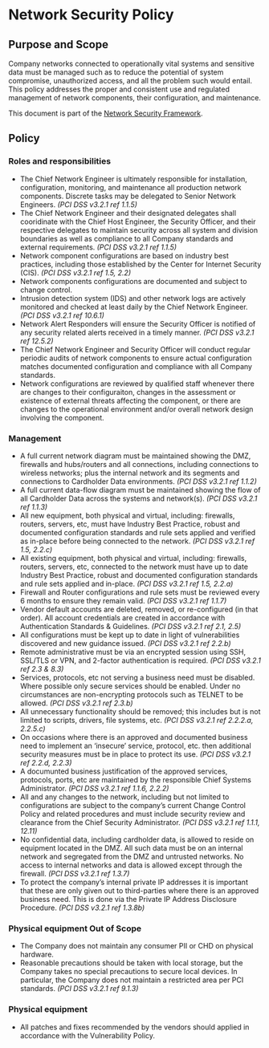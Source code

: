 # Network Security Policy

## Purpose and Scope

Company networks connected to operationally vital systems and sensitive data must be managed such as to reduce the potential of system compromise, unauthorized access, and all the problem such would entail. This policy addresses the proper and consistent use and regulated management of network components, their configuration, and maintenance.

This document is part of the [Network Security Framework](../Network%20Security%20Framework.md).

## Policy

### Roles and responsibilities

* <span id="9180BFCF-D1AC-483C-9C98-42E5BCE57612">The Chief Network Engineer is ultimately responsible for installation, configuration, monitoring, and maintenance all production network components. Discrete tasks may be delegated to Senior Network Engineers.</span> _(PCI DSS v3.2.1 ref 1.1.5)_
* <span id="EB665020-74E8-44F8-8326-EEA68BAFAE77">The Chief Network Engineer and their designated delegates shall cooridinate with the Chief Host Engineer, the Security Officer, and their respective delegates to maintain security across all system and division boundaries as well as compliance to all Company standards and external requirements.</span> _(PCI DSS v3.2.1 ref 1.1.5)_
* <span id="7787A486-C3C4-4A2C-B0BE-D70E4742EA1F">Network component configurations are based on industry best practices, including those established by the Center for Internet Security (CIS).</span> _(PCI DSS v3.2.1 ref 1.5, 2.2)_
* <span id="82951331-946D-464B-B492-4F82A697E5B2">Network components configurations are documented and subject to change control.</span>
* <span id="E2BF1EB4-EDFB-440A-B6BE-17AAF7E65871">Intrusion detection system (IDS) and other network logs are actively monitored and checked at least daily by the Chief Network Engineer.</span> _(PCI DSS v3.2.1 ref 10.6.1)_
* <span id="A4A57099-1F98-420F-98EB-DD6740954590">Network Alert Responders will ensure the Security Officer is notified of any security related alerts received in a timely manner.</span> _(PCI DSS v3.2.1 ref 12.5.2)_
* <span id="76CBA343-7A20-4B53-823D-B4C5CF764491">The Chief Network Engineer and Security Officer will conduct regular periodic audits of network components to ensure actual configuration matches documented configuration and compliance with all Company standards.</span>
* <span id="4D33E582-D03E-4316-9501-3ADB68F3BF1F">Network configurations are reviewed by qualified staff whenever there are changes to their configuraiton, changes in the assessment or existence of external threats affecting the component, or there are changes to the operational environment and/or overall network design involving the component.</span>

### Management

* <span id="4CB5546A-A59F-461F-A9B4-CFD8C0FBF350">A full current network diagram must be maintained showing the DMZ, firewalls and hubs/routers and all connections, including connections to wireless networks; plus the internal network and its segments and connections to Cardholder Data environments. </span> _(PCI DSS v3.2.1 ref 1.1.2)_
* <span id="BDF468C7-7B1D-4825-AD6A-CFDF441FBF8B">A full current data-flow diagram must be maintained showing the flow of all Cardholder Data across the systems and network(s).</span> _(PCI DSS v3.2.1 ref 1.1.3)_
* <span id="DF999B39-7788-46C9-835E-9BB98FB56BE5">All new equipment, both physical and virtual, including: firewalls, routers, servers, etc, must have Industry Best Practice, robust and documented configuration standards and rule sets applied and verified as in-place before being connected to the network. </span> _(PCI DSS v3.2.1 ref 1.5, 2.2.c)_
* <span id="23B7D368-F0D2-478A-914D-128445898C4C">All existing equipment, both physical and virtual, including: firewalls, routers, servers, etc, connected to the network must have up to date Industry Best Practice, robust and documented configuration standards and rule sets applied and in-place. </span> _(PCI DSS v3.2.1 ref 1.5, 2.2.a)_
* <span id="6C6BDA82-055D-4D9F-9145-33A61253E18D">Firewall and Router configurations and rule sets must be reviewed every 6 months to ensure they remain valid. </span> _(PCI DSS v3.2.1 ref 1.1.7)_
* <span id="4C38A2D2-A5B0-465A-8AC1-DD0577669C99">Vendor default accounts are deleted, removed, or re-configured (in that order). All account credentials are created in accordance with Authentication Standards & Guidelines.</span> _(PCI DSS v3.2.1 ref 2.1, 2.5)_
* <span id="BC3AF9DA-8C14-4B72-B333-143FD51F41D3">All configurations must be kept up to date in light of vulnerabilities discovered and new guidance issued.</span> _(PCI DSS v3.2.1 ref 2.2.b)_
* <span id="21BBBEA0-3CC2-4A53-ADD8-B9095F1A76E0">Remote administrative must be via an encrypted session using SSH, SSL/TLS or VPN, and 2-factor authentication is required. </span> _(PCI DSS v3.2.1 ref 2.3 & 8.3)_
* <span id="D274DB05-6C21-499B-B281-5984CFA469C9">Services, protocols, etc not serving a business need must be disabled. Where possible only secure services should be enabled. Under no circumstances are non-encrypting protocols such as TELNET to be allowed.</span> _(PCI DSS v3.2.1 ref 2.3.b)_
* <span id="D8D68392-1485-42A7-BCF7-E0F4F2573136">All unnecessary functionality should be removed; this includes but is not limited to scripts, drivers, file systems, etc.</span> _(PCI DSS v3.2.1 ref 2.2.2.a, 2.2.5.c)_
* <span id="0E21FA5E-9165-42D3-849A-53F76106DE85">On occasions where there is an approved and documented business need to implement an ‘insecure’ service, protocol, etc. then additional security measures must be in place to protect its use.</span> _(PCI DSS v3.2.1 ref 2.2.d, 2.2.3)_
* <span id="06FDC8FF-D357-420B-99A1-BA8DE7292B17">A documunted business justification of the approved services, protocols, ports, etc are maintained by the responsible Chief Systems Administrator.</span> _(PCI DSS v3.2.1 ref 1.1.6, 2.2.2)_
* <span id="3F875D16-0CCF-4C51-9AD0-418470668673">All and any changes to the network, including but not limited to configurations are subject to the company’s current Change Control Policy and related procedures and must include security review and clearance from the Chief Security Administrator. </span> _(PCI DSS v3.2.1 ref 1.1.1, 12.11)_
* <span id="F95FC922-CFC4-48C1-A3EE-9E3E9F2F6BB7">No confidential data, including cardholder data, is allowed to reside on equipment located in the DMZ. All such data must be on an internal network and segregated from the DMZ and untrusted networks. No access to internal networks and data is allowed except through the firewall. </span> _(PCI DSS v3.2.1 ref 1.3.7)_
* <span id="96C52B55-8F9B-4A81-9FAC-5C97AAFEEE6A">To protect the company’s internal private IP addresses it is important that these are only given out to third-parties where there is an approved business need. This is done via the Private IP Address Disclosure Procedure.</span> _(PCI DSS v3.2.1 ref 1.3.8b)_

### Physical equipment Out of Scope

* <span id="904B8C2D-0A78-4E6B-A8BD-8511A49E7E41">The Company does not maintain any consumer PII or CHD on physical hardware.</span>
* <span id="F30F6EAC-C937-4E3D-9A29-0FE51F23C7CB">Reasonable precautions should be taken with local storage, but the Company takes no special precautions to secure local devices. In particular, the Company does not maintain a restricted area per PCI standards. </span> _(PCI DSS v3.2.1 ref 9.1.3)_

### Physical equipment

* <span id="56143DE8-FF35-40CA-9EB8-3AFA397D31C5">All patches and fixes recommended by the vendors should applied in accordance with the Vulnerability Policy.</span>
